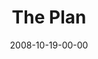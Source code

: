 ---
layout: message
category: message
series: "Unlock(ed)"
title: "The Plan"
date: 2008-10-19-00-00
message_id: 526
---
